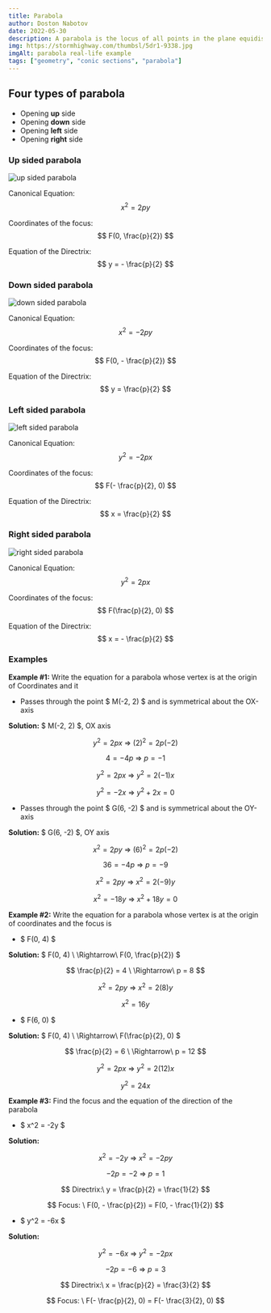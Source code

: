 ```yaml
---
title: Parabola
author: Doston Nabotov
date: 2022-05-30
description: A parabola is the locus of all points in the plane equidistant from a given point F and a given line.  The point F is called the focus of the parabola and the line is called the directrix.
img: https://stormhighway.com/thumbsl/5dr1-9338.jpg
imgAlt: parabola real-life example
tags: ["geometry", "conic sections", "parabola"]
---
```


## Four types of parabola

  - Opening **up** side
  - Opening **down** side
  - Opening **left** side
  - Opening **right** side

### Up sided parabola

![up sided parabola](/assets/images/parabola-up.png)

Canonical Equation: $$ x^{2} = 2py $$

Coordinates of the focus: $$ F(0, \frac{p}{2}) $$

Equation of the Directrix: $$ y = - \frac{p}{2} $$

### Down sided parabola

![down sided parabola](/assets/images/parabola-down.png)

Canonical Equation: $$ x^{2} = -2py $$

Coordinates of the focus: $$ F(0, - \frac{p}{2}) $$

Equation of the Directrix: $$ y = \frac{p}{2} $$

### Left sided parabola

![left sided parabola](/assets/images/parabola-left.png)

Canonical Equation: $$ y^{2} = -2px $$

Coordinates of the focus: $$ F(- \frac{p}{2}, 0) $$

Equation of the Directrix: $$ x = \frac{p}{2} $$

### Right sided parabola

![right sided parabola](/assets/images/parabola-right.png)

Canonical Equation: $$ y^{2} = 2px $$

Coordinates of the focus: $$ F(\frac{p}{2}, 0) $$

Equation of the Directrix: $$ x = - \frac{p}{2} $$

### Examples

**Example #1:** Write the equation for a parabola whose vertex is at the origin of Coordinates and it

  - Passes through the point $ M(-2, 2) $ and is symmetrical about the OX-axis

**Solution:** $ M(-2, 2) $, OX axis

$$ y^2=2px \ \Rightarrow\ (2)^2=2p(-2) $$

$$ 4 = -4p \ \Rightarrow\ p = -1 $$

$$ y^2 = 2px \ \Rightarrow\ y^2=2(-1)x $$

$$ y^2 = -2x \ \Rightarrow\ y^2 + 2x = 0 $$

  - Passes through the point $ G(6, -2) $ and is symmetrical about the OY-axis

**Solution:** $ G(6, -2) $, OY axis

$$ x^2=2py \ \Rightarrow\ (6)^2=2p(-2) $$

$$ 36 = -4p \ \Rightarrow\ p = -9 $$

$$ x^2 = 2py \ \Rightarrow\ x^2=2(-9)y $$

$$ x^2 = -18y \ \Rightarrow\ x^2 + 18y = 0 $$

**Example #2:** Write the equation for a parabola whose vertex is at the origin of coordinates and the focus is
  - $ F(0, 4) $

**Solution:** $ F(0, 4) \ \Rightarrow\ F(0, \frac{p}{2}) $

$$ \frac{p}{2} = 4 \ \Rightarrow\ p = 8 $$

$$ x^2 = 2py \ \Rightarrow\ x^2 = 2(8)y $$

$$ x^2 = 16y $$

  - $ F(6, 0) $

**Solution:** $ F(0, 4) \ \Rightarrow\ F(\frac{p}{2}, 0) $

$$ \frac{p}{2} = 6 \ \Rightarrow\ p = 12 $$

$$ y^2 = 2px \ \Rightarrow\ y^2 = 2(12)x $$

$$ y^2 = 24x $$


**Example #3:** Find the focus and the equation of the direction of the parabola
  - $ x^2 = -2y $

**Solution:** 

$$ x^2 = -2y \ \Rightarrow\ x^2 = -2py $$

$$ -2p = -2\ \Rightarrow\ p = 1 $$

$$ Directrix:\ y = \frac{p}{2} = \frac{1}{2} $$

$$ Focus: \ F(0, - \frac{p}{2}) = F(0, - \frac{1}{2}) $$

  - $ y^2 = -6x $

**Solution:** 

$$ y^2 = -6x \ \Rightarrow\ y^2 = -2px $$

$$ -2p = -6 \ \Rightarrow\ p = 3 $$

$$ Directrix:\ x = \frac{p}{2} = \frac{3}{2} $$

$$ Focus: \ F(- \frac{p}{2}, 0) = F(- \frac{3}{2}, 0) $$

